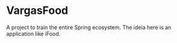 # VargasFood
A project to train the entire Spring ecosystem. The ideia here is an application like iFood.
